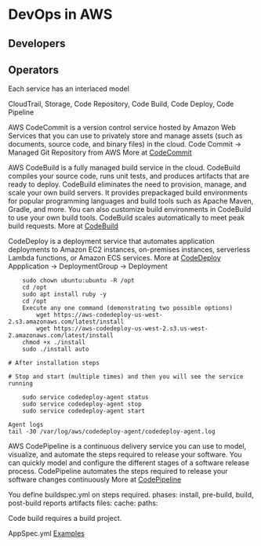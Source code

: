 # DevOps in AWS

## Developers

## Operators
Each service has an interlaced model

CloudTrail, Storage, Code Repository, Code Build, Code Deploy, Code Pipeline

AWS CodeCommit is a version control service hosted by Amazon Web Services that you can use to privately store and manage assets (such as documents, source code, and binary files) in the cloud.
Code Commit -> Managed Git Repository from AWS
More at [CodeCommit](https://docs.aws.amazon.com/codecommit/latest/userguide/welcome.html)

AWS CodeBuild is a fully managed build service in the cloud. CodeBuild compiles your source code, runs unit tests, and produces artifacts that are ready to deploy. CodeBuild eliminates the need to provision, manage, and scale your own build servers. It provides prepackaged build environments for popular programming languages and build tools such as Apache Maven, Gradle, and more. You can also customize build environments in CodeBuild to use your own build tools. CodeBuild scales automatically to meet peak build requests.
More at [CodeBuild](https://docs.aws.amazon.com/codebuild/latest/userguide/welcome.html)

CodeDeploy is a deployment service that automates application deployments to Amazon EC2 instances, on-premises instances, serverless Lambda functions, or Amazon ECS services.
More at [CodeDeploy](https://docs.aws.amazon.com/codedeploy/latest/userguide/welcome.html)
Appplication -> DeploymentGroup -> Deployment

```shell
    sudo chown ubuntu:ubuntu -R /opt
    cd /opt
    sudo apt install ruby -y
    cd /opt
    Execute any one command (demonstrating two possible options)
        wget https://aws-codedeploy-us-west-2.s3.amazonaws.com/latest/install
        wget https://aws-codedeploy-us-west-2.s3.us-west-2.amazonaws.com/latest/install
    chmod +x ./install
    sudo ./install auto

# After installation steps

# Stop and start (multiple times) and then you will see the service running

    sudo service codedeploy-agent status
    sudo service codedeploy-agent stop
    sudo service codedeploy-agent start

Agent logs
tail -30 /var/log/aws/codedeploy-agent/codedeploy-agent.log
```


AWS CodePipeline is a continuous delivery service you can use to model, visualize, and automate the steps required to release your software. You can quickly model and configure the different stages of a software release process. CodePipeline automates the steps required to release your software changes continuously
More at [CodePipeline](https://docs.aws.amazon.com/codepipeline/latest/userguide/welcome.html)

You define buildspec.yml on steps required.
phases:
    install, pre-build, build, post-build
reports
artifacts
    files:
cache:
    paths:

Code build requires a build project.

AppSpec.yml [Examples](https://docs.aws.amazon.com/codedeploy/latest/userguide/reference-appspec-file-example.html)
